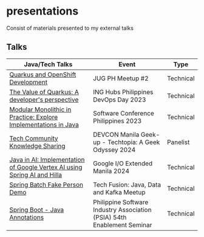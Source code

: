 # presentations
Consist of materials presented to my external talks

## Talks
| **Java/Tech Talks**                                                                                                                                         | **Event**                                                               | **Type**  |
|-------------------------------------------------------------------------------------------------------------------------------------------------------------|-------------------------------------------------------------------------|-----------|
| [Quarkus and OpenShift Development](pdf/Quarkus_and_OpenShift_Development.pdf)                                                                              | JUG PH Meetup #2                                                        | Technical |
| [The Value of Quarkus: A developer's perspective](pdf/The_Value_of_Quarkus_a_developer_perspective.pdf)                                                     | ING Hubs Philippines DevOps Day 2023                                    | Technical |
| [Modular Monolithic in Practice: Explore Implementations in Java](pdf/Modular_Monolithic_in_Practice_Explore_Implementations_in_Java.pdf)                   | Software Conference Philippines 2023                                    | Technical |
| [Tech Community Knowledge Sharing](https://partiful.com/e/N4k5JoFv08MSihSIxzus)                                                                                                                            | DEVCON Manila Geek-up - Techtopia: A Geek Odyssey 2024                  | Panelist  |
| [Java in AI: Implementation of Google Vertex AI using Spring AI and Hilla](pdf/Java_in_AI_Implementation_of_Google_Vertex_AI_using_Spring_AI_and_Hilla.pdf) | Google I/O Extended Manila 2024                                         | Technical |
| [Spring Batch Fake Person Demo](pdf/Spring_Batch_Fake_Person_Demo.pdf)                                                                                      | Tech Fusion: Java, Data and Kafka Meetup                                | Technical |
| [Spring Boot - Java Annotations ](https://www.linkedin.com/posts/philippine-software-industry-association_psia-is-thrilled-to-announce-its-54th-enablement-activity-7231472347646418944-oSuW/)                                                                                                                             | Philippine Software Industry Association (PSIA) 54th Enablement Seminar | Technical |

